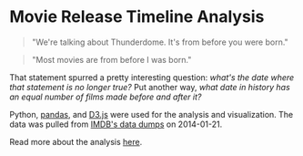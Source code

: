 Movie Release Timeline Analysis
===============================

> "We're talking about Thunderdome. It's from before you were born."

> "Most movies are from before I was born."

That statement spurred a pretty interesting question: *what's the date where that 
statement is no longer true?* Put another way, *what date in history has an equal 
number of films made before and after it?*

Python, [pandas](pandas.pydata.org), and [D3.js](d3js.org) were used for the analysis and visualization. 
The data was pulled from [IMDB's data dumps](www.imdb.com/interfaces) on 2014-01-21.

Read more about the analysis [here]().
